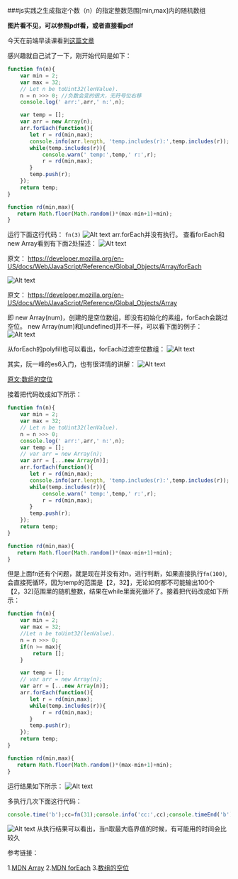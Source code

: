 ###js实践之生成指定个数（n）的指定整数范围[min,max]内的随机数组


**图片看不见，可以参照pdf看，或者直接看pdf**

今天在前端早读课看到[这篇文章](http://mp.weixin.qq.com/s?__biz=MjM5MTA1MjAxMQ==&mid=2651226104&idx=1&sn=295ca768d34ff64fe84051cd3f4f8621&chksm=bd49a67c8a3e2f6aeba91b3dc06f61136b678d305710f6076d034d18365a125064ab4bff7d40&mpshare=1&scene=23&srcid=03073Ff6ATYDayP7TXIE3fcU#rd])

感兴趣就自己试了一下，刚开始代码是如下：
```javascript
function fn(n){
    var min = 2;
    var max = 32;
    // Let n be toUint32(lenValue).
    n = n >>> 0; //负数会变的很大，无符号位右移
    console.log(' arr:',arr,' n:',n);

    var temp = [];
    var arr = new Array(n);
    arr.forEach(function(){
       let r = rd(min,max);
       console.info(arr.length, 'temp.includes(r):',temp.includes(r));
       while(temp.includes(r)){
           console.warn(' temp:',temp,' r:',r);
           r = rd(min,max);
       }
       temp.push(r);
    });
    return temp;
}

function rd(min,max){
   return Math.floor(Math.random()*(max-min+1)+min);
}
```
运行下面这行代码：
`fn(3)`
![Alt text](./1488878113084.png)
arr.forEach并没有执行。
查看forEach和new Array看到有下面2处描述：
![Alt text](./1488878259982.png)

原文：
https://developer.mozilla.org/en-US/docs/Web/JavaScript/Reference/Global_Objects/Array/forEach



![Alt text](./1488878346130.png)


原文：
https://developer.mozilla.org/en-US/docs/Web/JavaScript/Reference/Global_Objects/Array


即 new Array(num)，创建的是空位数组，即没有初始化的素组，forEach会跳过空位。 new Array(num)和[undefined]并不一样，可以看下面的例子：
![Alt text](./1488880666215.png)


从forEach的polyfill也可以看出，forEach过滤空位数组：
![Alt text](./1488884993499.png)




其实，阮一峰的es6入门，也有很详情的讲解：
![Alt text](./1488885046256.png)

[原文:数组的空位](http://es6.ruanyifeng.com/#docs/array#数组的空位) 

接着把代码改成如下所示：
``` javascript
function fn(n){
    var min = 2;
    var max = 32;
    // Let n be toUint32(lenValue).
    n = n >>> 0;
    console.log(' arr:',arr,' n:',n);
    var temp = [];
    // var arr = new Array(n);
    var arr = [...new Array(n)];
    arr.forEach(function(){
       let r = rd(min,max);
       console.info(arr.length, 'temp.includes(r):',temp.includes(r));
       while(temp.includes(r)){
           console.warn(' temp:',temp,' r:',r);
           r = rd(min,max);
       }
       temp.push(r);
    });
    return temp;
}

function rd(min,max){
   return Math.floor(Math.random()*(max-min+1)+min);
}
```
但是上面fn还有个问题，就是现在并没有对n，进行判断，如果直接执行`fn(100)`,会直接死循环，因为temp的范围是【2，32】，无论如何都不可能输出100个【2，32]范围里的随机整数，结果在while里面死循环了。接着把代码改成如下所示：
```javascript
function fn(n){
    var min = 2;
    var max = 32;
    //Let n be toUint32(lenValue).
    n = n >>> 0;
    if(n >= max){
        return [];
    }

    var temp = [];
    // var arr = new Array(n);
    var arr = [...new Array(n)];
    arr.forEach(function(){
       let r = rd(min,max);
       while(temp.includes(r)){
           r = rd(min,max);
       }
       temp.push(r);
    });
    return temp;
}

function rd(min,max){
   return Math.floor(Math.random()*(max-min+1)+min);
}
```
运行结果如下所示：
![Alt text](./1488887562311.png)

多执行几次下面这行代码：
```javascript
console.time('b');cc=fn(31);console.info('cc:',cc);console.timeEnd('b')
```

![Alt text](./1488888090676.png)
从执行结果可以看出，当n取最大临界值的时候，有可能用的时间会比较久







参考链接：

1.[MDN Array][1] 
2.[MDN forEach][2] 
3.[数组的空位][3] 

[1]:https://developer.mozilla.org/en-US/docs/Web/JavaScript/Reference/Global_Objects/Array        "MDN Array"
[2]:https://developer.mozilla.org/en-US/docs/Web/JavaScript/Reference/Global_Objects/Array/forEach  "MDN forEach"
[3]:http://es6.ruanyifeng.com/#docs/array#数组的空位    "数组的空位"